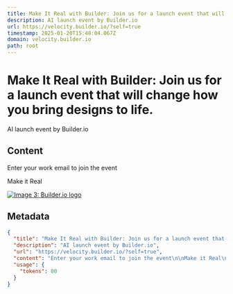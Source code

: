```yaml
---
title: Make It Real with Builder: Join us for a launch event that will change how you bring designs to life.
description: AI launch event by Builder.io
url: https://velocity.builder.io/?self=true
timestamp: 2025-01-20T15:48:04.067Z
domain: velocity.builder.io
path: root
---
```


# Make It Real with Builder: Join us for a launch event that will change how you bring designs to life.


AI launch event by Builder.io


## Content

Enter your work email to join the event

Make it Real

[![Image 3: Builder.io logo](https://cdn.builder.io/api/v1/image/assets%2FYJIGb4i01jvw0SRdL5Bt%2F160d3724e72b4f88af781e0887df5601)](https://www.builder.io/)

## Metadata

```json
{
  "title": "Make It Real with Builder: Join us for a launch event that will change how you bring designs to life.",
  "description": "AI launch event by Builder.io",
  "url": "https://velocity.builder.io/?self=true",
  "content": "Enter your work email to join the event\n\nMake it Real\n\n[![Image 3: Builder.io logo](https://cdn.builder.io/api/v1/image/assets%2FYJIGb4i01jvw0SRdL5Bt%2F160d3724e72b4f88af781e0887df5601)](https://www.builder.io/)",
  "usage": {
    "tokens": 80
  }
}
```
